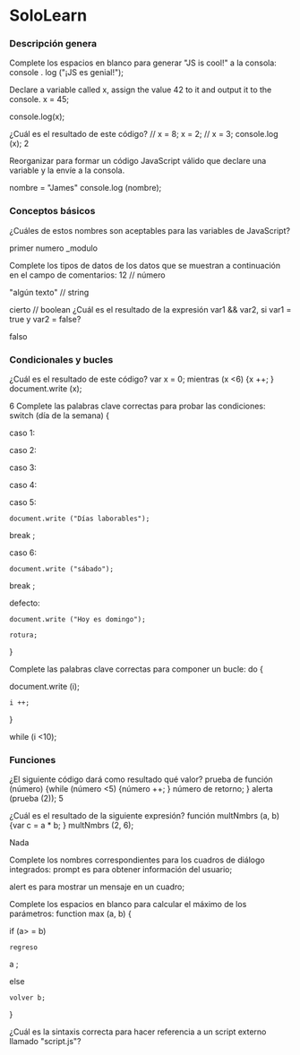 # SoloLearn

### Descripción genera

Complete los espacios en blanco para generar "JS is cool!" a la consola:
console
.
log
("¡JS es genial!");

Declare a variable called x, assign the value 42 to it and output it to the console.
x = 45;

console.log(x);

¿Cuál es el resultado de este código? // x = 8; x = 2; // x = 3; console.log (x);
2

Reorganizar para formar un código JavaScript válido que declare una variable y la envíe a la consola.

<scrpt>
nombre = "James"
console.log (nombre); 
</script>

### Conceptos básicos


¿Cuáles de estos nombres son aceptables para las variables de JavaScript?

primer numero 
_modulo

Complete los tipos de datos de los datos que se muestran a continuación en el campo de comentarios:
12 // número

"algún texto" // 
string


cierto // 
boolean
¿Cuál es el resultado de la expresión var1 && var2, si var1 = true y var2 = false?

falso

### Condicionales y bucles

¿Cuál es el resultado de este código? var x = 0; mientras (x <6) {x ++; } document.write (x);

6
Complete las palabras clave correctas para probar las condiciones:
switch
(día de la semana) {

  caso 1:

  caso 2:

  caso 3:

  caso 4:

  caso 5:

    document.write ("Días laborables");

    
break
;

  caso 6:

    document.write ("sábado");

    
break
;

  defecto:

    document.write ("Hoy es domingo");

    rotura;

}

Complete las palabras clave correctas para componer un bucle:
do
 {

   document.write (i);

    i ++;

}

while
 (i <10);

### Funciones

¿El siguiente código dará como resultado qué valor? prueba de función (número) {while (número <5) {número ++; } número de retorno; } alerta (prueba (2));
5

¿Cuál es el resultado de la siguiente expresión? función multNmbrs (a, b) {var c = a * b; } multNmbrs (2, 6);

Nada

Complete los nombres correspondientes para los cuadros de diálogo integrados:
prompt
 es para obtener información del usuario;

alert
 es para mostrar un mensaje en un cuadro;

Complete los espacios en blanco para calcular el máximo de los parámetros:
function max (a, b) {

  
if
(a> = b)

    regreso 
a
;

  
else


    volver b;

}


¿Cuál es la sintaxis correcta para hacer referencia a un script externo llamado "script.js"?

<script src = "script.js">

¿Qué alerta se mostrará en la pantalla? función test (a, b) {if (a> b) {return a * b; } else {return b / a; }} alerta (prueba (5, 15));
3

### Objetos

Las propiedades de un objeto son similares a las variables; los métodos son similares a:

funciones


¿Cuál es el resultado de la siguiente expresión? var myString = "abcdef"; document.write (myString.length);
6

Complete la expresión para crear un constructor de objetos, teniendo en cuenta que "altura" y "peso" son propiedades y "calcular" es un método para el objeto dado:
function mathCalc (altura, peso) {

  this.height = 
height
;

  this.weight = 
weight
;

  this.sampleCalc = 
calculate
;

}

